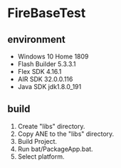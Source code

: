 # FireBaseTest

## environment

- Windows 10 Home 1809
- Flash Builder 5.3.3.1
- Flex SDK 4.16.1
- AIR SDK 32.0.0.116
- Java SDK jdk1.8.0_191

## build

1. Create "libs" directory.
1. Copy ANE to the "libs" directory.
1. Build Project.
1. Run bat/PackageApp.bat.
1. Select platform.
